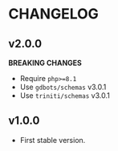 # CHANGELOG


## v2.0.0
__BREAKING CHANGES__

* Require `php>=8.1`
* Use `gdbots/schemas` v3.0.1
* Use `triniti/schemas` v3.0.1


## v1.0.0
* First stable version.
